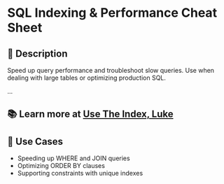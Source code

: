 # SQL Indexing & Performance Cheat Sheet

## 📌 Description
Speed up query performance and troubleshoot slow queries. Use when dealing with large tables or optimizing production SQL.

...

📚 Learn more at [Use The Index, Luke](https://use-the-index-luke.com/)
---

## 📌 Use Cases
- Speeding up WHERE and JOIN queries
- Optimizing ORDER BY clauses
- Supporting constraints with unique indexes
